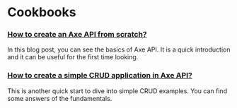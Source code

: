 # Cookbooks

### [How to create an Axe API from scratch?](https://medium.com/@iozguradem/how-to-create-an-axe-api-from-scratch-264864347c27)

In this blog post, you can see the basics of Axe API. It is a quick introduction and it can be useful for the first time looking.

### [How to create a simple CRUD application in Axe API?](https://medium.com/@iozguradem/how-to-create-a-simple-crud-application-in-axe-api-6164ca0cc393)

This is another quick start to dive into simple CRUD examples. You can find some answers of the fundamentals.
